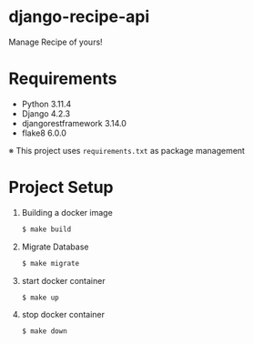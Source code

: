 # django-recipe-api
Manage Recipe of yours!

# Requirements

- Python 3.11.4
- Django 4.2.3
- djangorestframework 3.14.0
- flake8 6.0.0

※ This project uses `requirements.txt` as package management

# Project Setup

1. Building a docker image
    ```bash
    $ make build
    ```

3. Migrate Database
    ```bash
    $ make migrate
    ```

4. start docker container
    ```bash
    $ make up
    ```

5. stop docker container
    ```bash
    $ make down
    ```